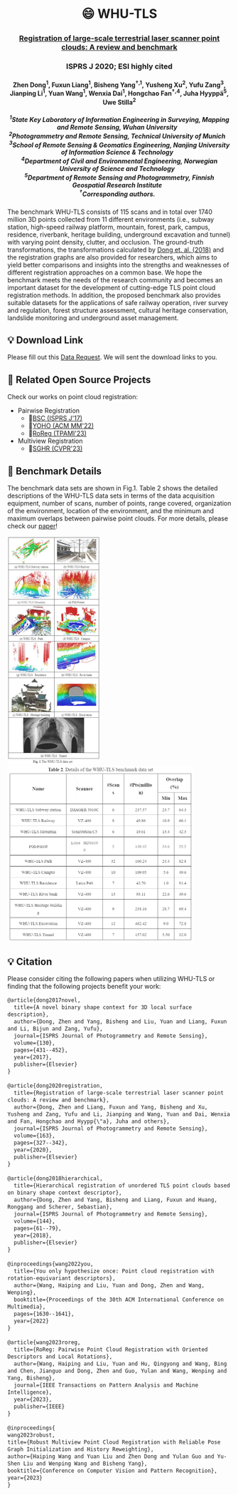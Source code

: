 <h1 align="center"> <p>😄 WHU-TLS</p></h1>
<h3 align="center">
<a href="https://www.sciencedirect.com/science/article/pii/S0924271620300836/pdfft?md5=2f45285819042c3d70c2b380d63237cc&pid=1-s2.0-S0924271620300836-main.pdf" target="_blank">Registration of large-scale terrestrial laser scanner point clouds: A review and benchmark</a>
</h3>

<h3 align="center">
ISPRS J 2020; ESI highly cited
</h3>

<h4 align="center">
Zhen Dong<sup>1</sup>, Fuxun Liang<sup>1</sup>, Bisheng Yang<sup>&dagger;,1</sup>, Yusheng Xu<sup>2</sup>, Yufu Zang<sup>3</sup>, Jianping Li<sup>1</sup>, Yuan Wang<sup>1</sup>, Wenxia Dai<sup>1</sup>, Hongchao Fan<sup>&dagger;,4</sup>, Juha Hyyppä<sup>5</sup>, Uwe Stilla<sup>2</sup>
</h4>

<h5 align="center">
<sup>1</sup>State Key Laboratory of Information Engineering in Surveying, Mapping and Remote Sensing, Wuhan University &nbsp;&nbsp; <br>
<sup>2</sup>Photogrammetry and Remote Sensing, Technical University of Munich &nbsp;&nbsp; <br>
<sup>3</sup>School of Remote Sensing & Geomatics Engineering, Nanjing University of Information Science & Technology &nbsp;&nbsp; <br>
<sup>4</sup>Department of Civil and Environmental Engineering, Norwegian University of Science and Technology &nbsp;&nbsp; <br>
<sup>5</sup>Department of Remote Sensing and Photogrammetry, Finnish Geospatial Research Institute &nbsp;&nbsp; <br>
<sup>&dagger;</sup>Corresponding authors. &nbsp;&nbsp; 
</h5>


The benchmark WHU-TLS consists of 115 scans and in total over 1740 million 3D points collected from 11 different environments (i.e., subway station, high-speed railway platform, mountain, forest, park, campus, residence, riverbank, heritage building, underground excavation and tunnel) with varying point density, clutter, and occlusion. The ground-truth transformations, the transformations calculated by [Dong et. al. (2018)](https://www.sciencedirect.com/science/article/abs/pii/S0924271618301813) and the registration graphs are also provided for researchers, which aims to yield better comparisons and insights into the strengths and weaknesses of different registration approaches on a common base. We hope the benchmark meets the needs of the research community and becomes an important dataset for the development of cutting-edge TLS point cloud registration methods. In addition, the proposed benchmark also provides suitable datasets for the applications of safe railway operation, river survey and regulation, forest structure assessment, cultural heritage conservation, landslide monitoring and underground asset management.

## 💡 Download Link
Please fill out this [Data Request](http://3s.whu.edu.cn/ybs/en/Data_Request.htm). We will sent the download links to you.

## 📂 Related Open Source Projects
Check our works on point cloud registration:
- Pairwise Registration
  - 📂[BSC (ISPRS J'17)](https://github.com/YuePanEdward/GH-ICP/blob/master/include/binary_feature_extraction.hpp)
  - 📂[YOHO (ACM MM'22)](https://github.com/HpWang-whu/YOHO)
  - 📂[RoReg (TPAMI'23)](https://github.com/HpWang-whu/RoReg)
- Multiview Registration
  - 📂[SGHR (CVPR'23)](https://github.com/WHU-USI3DV/SGHR)



## 📌 Benchmark Details
The benchmark data sets are shown in Fig.1. Table 2 shows the detailed descriptions of the WHU-TLS data sets in terms of the data acquisition equipment, number of scans, number of points, range covered, organization of the environment, location of the environment, and the minimum and maximum overlaps between pairwise point clouds. For more details, please check our [paper](https://www.sciencedirect.com/science/article/abs/pii/S0924271620300836)!

<img src="detail.png" alt="Network" style="zoom:50%;" />

<img src="detail2.png" alt="Network" style="zoom:50%;" />


## 💡 Citation

Please consider citing the following papers when utilizing WHU-TLS or finding that the following projects benefit your work:

```
@article{dong2017novel,
  title={A novel binary shape context for 3D local surface description},
  author={Dong, Zhen and Yang, Bisheng and Liu, Yuan and Liang, Fuxun and Li, Bijun and Zang, Yufu},
  journal={ISPRS Journal of Photogrammetry and Remote Sensing},
  volume={130},
  pages={431--452},
  year={2017},
  publisher={Elsevier}
}

@article{dong2020registration,
  title={Registration of large-scale terrestrial laser scanner point clouds: A review and benchmark},
  author={Dong, Zhen and Liang, Fuxun and Yang, Bisheng and Xu, Yusheng and Zang, Yufu and Li, Jianping and Wang, Yuan and Dai, Wenxia and Fan, Hongchao and Hyypp{\"a}, Juha and others},
  journal={ISPRS Journal of Photogrammetry and Remote Sensing},
  volume={163},
  pages={327--342},
  year={2020},
  publisher={Elsevier}
}

@article{dong2018hierarchical,
  title={Hierarchical registration of unordered TLS point clouds based on binary shape context descriptor},
  author={Dong, Zhen and Yang, Bisheng and Liang, Fuxun and Huang, Ronggang and Scherer, Sebastian},
  journal={ISPRS Journal of Photogrammetry and Remote Sensing},
  volume={144},
  pages={61--79},
  year={2018},
  publisher={Elsevier}
}

@inproceedings{wang2022you,
  title={You only hypothesize once: Point cloud registration with rotation-equivariant descriptors},
  author={Wang, Haiping and Liu, Yuan and Dong, Zhen and Wang, Wenping},
  booktitle={Proceedings of the 30th ACM International Conference on Multimedia},
  pages={1630--1641},
  year={2022}
}

@article{wang2023roreg,
  title={RoReg: Pairwise Point Cloud Registration with Oriented Descriptors and Local Rotations},
  author={Wang, Haiping and Liu, Yuan and Hu, Qingyong and Wang, Bing and Chen, Jianguo and Dong, Zhen and Guo, Yulan and Wang, Wenping and Yang, Bisheng},
  journal={IEEE Transactions on Pattern Analysis and Machine Intelligence},
  year={2023},
  publisher={IEEE}
}

@inproceedings{
wang2023robust,
title={Robust Multiview Point Cloud Registration with Reliable Pose Graph Initialization and History Reweighting},
author={Haiping Wang and Yuan Liu and Zhen Dong and Yulan Guo and Yu-Shen Liu and Wenping Wang and Bisheng Yang},
booktitle={Conference on Computer Vision and Pattern Recognition},
year={2023}
}
```




